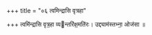 +++
title = "०६ त्वमिन्द्रासि वृत्रहा"

+++
त्वमि॑न्द्रासि वृत्र॒हा व्यन्तरि॑क्ष॒मति॑रः। उद्द्याम॑स्तभ्ना॒ ओज॑सा ॥